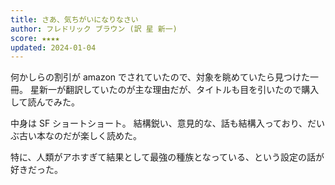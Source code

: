 ```yaml
---
title: さあ、気ちがいになりなさい
author: フレドリック ブラウン (訳 星 新一)
score: ★★★★
updated: 2024-01-04
---
```


何かしらの割引が amazon でされていたので、対象を眺めていたら見つけた一冊。
星新一が翻訳していたのが主な理由だが、タイトルも目を引いたので購入して読んでみた。

中身は SF ショートショート。
結構鋭い、意見的な、話も結構入っており、だいぶ古い本なのだが楽しく読めた。

特に、人類がアホすぎて結果として最強の種族となっている、という設定の話が好きだった。
